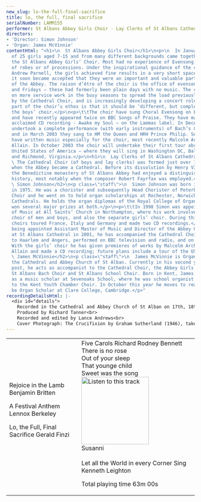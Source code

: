 ```yaml
---
new_slug: lo-the-full-final-sacrifice
title: lo, the full, final sacrifice
serialNumber: LAMM155
performer: St Albans Abbey Girls Choir - Lay Clerks of St Albans Cathedral Choir
directors:
- 'Director: Simon Johnson'
- 'Organ: James McVinnie'
contentHtml: "<h1>\n  St Albans Abbey Girls Choir</h1>\n<p>\n  In January 1996 a group
  of 25 girls aged 7-15 and from many different backgrounds came together to form
  the St Albans Abbey Girls’ Choir. Most had no experience of Evensong, of psalms,
  of robes or of processions. Under the inspirational guidance of the choir’s founder,
  Andrew Parnell, the girls achieved fine results in a very short space of time, and
  it soon became accepted that they were an important and valuable part of the life
  of the Abbey. The raison d’être of the choir is the office of evensong on Wednesdays
  and Fridays – these had formerly been plain days with no music. The choir also takes
  on more service work in the busy seasons to spread the load previously borne entirely
  by the Cathedral Choir, and is increasingly developing a concert role. An important
  part of the choir’s ethos is that it should be ‘different, but complementary’ to
  the boys’ choir.</p>\n<p>\t\tThe choir have sung Choral Evensong on BBC Radio 3
  and have recently appeared twice on BBC Songs of Praise. They have made a highly
  acclaimed CD recording - Awake my Soul – on the Lammas label. In December 2002 they
  undertook a complete performance (with early instruments) of Bach’s Christmas Oratorio,
  and in March 2003 they sang to HM the Queen and HRH Prince Philip. Several composers
  have written music especially for the choir, most recently Malcolm Archer and Richard
  Allain. In October 2003 the choir will undertake their first tour abroad – to the
  United States of America – where they will sing in Washington DC, Baltimore, Hagerstown
  and Richmond, Virginia.</p>\n<h1>\n  Lay Clerks of St Albans Cathedral Choir</h1>\n<p>\n
  \ The Cathedral Choir (of boys and lay clerks) was formed just over 120 years ago
  when the Abbey became a Cathedral. Before its dissolution by Henry VIII in 1539,
  the Benedictine monastery of St Albans Abbey had enjoyed a distinguished musical
  history, most notably when the composer Robert Fayrfax was employed.</p>\n<h2>\n
  \ Simon Johnson</h2>\n<p class=\"staff\">\n  Simon Johnson was born in Peterborough
  in 1975. He was a chorister and subsequently Head Chorister of Peterborough Cathedral
  Choir and he went on to hold organ scholarships at Rochester, Norwich and St Paul’s
  Cathedrals. He holds the organ diplomas of the Royal College of Organists, having
  won several major prizes at both.</p>\n<p>\t\tIn 1998 Simon was appointed Director
  of Music at All Saints’ Church in Northampton, where his work involved running the
  choir of men and boys, and also the separate girls’ choir. During this time the
  choirs toured France, Italy and Germany and made two CD recordings.</p>\n<p>\t\tSince
  being appointed Assistant Master of Music and Director of the Abbey Girls’ Choir
  at St Albans Cathedral in 2001, he has accompanied the Cathedral Choir on trips
  to Haarlem and Angers, performed on BBC television and radio, and on a CD recording.
  With the girls’ choir he has given premieres of works by Malcolm Archer and Richard
  Allain and made a CD recording; future plans include a tour of the USA.</p>\n<h2>\n
  \ James McVinnie</h2>\n<p class=\"staff\">\n  James McVinnie is Organ Scholar at
  the Cathedral and Abbey Church of St Alban. Currently in his second year in the
  post, he acts as accompanist to the Cathedral Choir, the Abbey Girls Choir, the
  St Albans Bach Choir and St Albans School Choir. Born in Kent, James was educated
  as a music scholar at Sevenoaks School, where he was school organist and organist
  to the Kent Youth Chamber Choir. In October this year he moves to read Music and
  be Organ Scholar at Clare College, Cambridge.</p>"
recordingDetailsHtml: |-
  <div id="details">
    Recorded in the Cathedral and Abbey Church of St Alban on 17th, 18th, 19th and 20th February 2003 by kind permission of the Dean and Chapter.<br>
    Produced by Richard Tanner<br>
    Recorded and edited by Lance Andrews<br>
    Cover Photograph: The Crucifixion by Graham Sutherland (1946), taken by Michael Moralee</div>
---
```


<table class="tracktable">
  <tbody>
    <tr>
      <td class="column1">
        <span class="trackname">Rejoice in the Lamb</span> <span class="composer">Benjamin Britten</span>
        <p>
          <span class="trackname">A Festival Anthem</span> <span class="composer">Lennox Berkeley</span></p>
        <p>						<span class="trackname">Lo, the Full, Final Sacrifice</span><span class="composer"> Gerald Finzi</span><br>
           </p>
      </td>
      <td class="column2">
        <span class="trackname">Five Carols</span><span class="composer"> Richard Rodney Bennett</span><br>
        <span class="trackname">There is no rose </span><br>
        <span class="trackname">Out of your sleep</span><br>
        <span class="trackname">That younge child </span><br>
        <span class="trackname">Sweet was the song</span><a href="cliplinks/sweet%20.ram"><img alt="Listen to this track" src="/web/20120720021318im_/http://www.lammas.co.uk/images/listen.gif" width="180"></a><br>
        <span class="trackname">Susanni</span><br>
        <span class="trackname"> </span><br>
        <span class="trackname">Let all the World in every Corner Sing</span><span class="composer"> Kenneth Leighton</span>
        <p>					<span id="playingtime">Total playing time 63m 00s</span></p>
      </td>
    </tr>
  </tbody>
</table>
